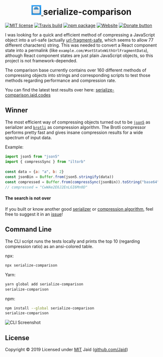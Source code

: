 <h1 align="center">
  <a href="https://serialize-comparison.jaid.codes">
  <img src="./config/icon.png" alt="Logo">
  </a>
  serialize-comparison
</h1>

[![MIT license](https://img.shields.io/badge/license-MIT-brightgreen.svg)](./license.txt)
[![Travis build](https://travis-ci.org/Jaid/serialize-comparison.svg)](https://travis-ci.org/Jaid/serialize-comparison)
[![npm package](https://img.shields.io/npm/v/serialize-comparison.svg)](https://www.npmjs.com/package/serialize-comparison)
[![Website](https://img.shields.io/badge/page-jaid.codes-blue.svg)](http://serialize-comparison.jaid.codes)
[![Donate button](https://img.shields.io/badge/donate-PayPal-ff0080.svg)](https://donate.jaid.codes)

I was looking for a quick and efficient method of compressing a JavaScript object into a url-safe (actually [url-fragment-safe](https://stackoverflow.com/a/2849800), which seems to allow 77 different characters) string. This was needed to convert a React component state into a permalink (like `example.com/#setStateWithUrlFragmentData`), although React component states are just plain JavaScript objects, so this project is not framework-depended.

The comparison base currently contains over 160 different methods of compressing objects into strings and corresponding scripts to test those methods regarding performance and compression rate.

You can find the latest test results over here: [serialize-comparison.jaid.codes](https://serialize-comparison.jaid.codes)

## Winner

The most efficient way of compressing objects turned out to be [`json5`](https://github.com/json5/json5) as serializer and [`brotli`](https://github.com/MayhemYDG/iltorb) as compression algorithm. The Brotli compressor performs pretty fast and gives insane compression results for a wide spectrum of input data.

Example:

```js
import json5 from "json5"
import { compressSync } from "iltorb"

const data = {a: "a", b: 2}
const jsonBin = Buffer.from(json5.stringify(data))
const compressed = Buffer.from(compressSync(jsonBin)).toString("base64")
// compressed = "CwWAe2E6J2EnLGI6Mn0D"
```

#### The search is not over

If you built or know another good [serializer](./src/formatters.js) or [compression algorithm](./src/compressors.js), feel free to suggest it in an [issue](https://github.com/Jaid/serialize-comparison/issues)!

## Command Line

The CLI script runs the tests locally and prints the top 10 (regarding compression ratio) as an ansi-colored table.

npx:
```bash
npx serialize-comparison
```

Yarn:
```bash
yarn global add serialize-comparison
serialize-comparison
```

npm:
```bash
npm install --global serialize-comparison
serialize-comparison
```

![CLI Screenshot](https://i.imgur.com/OczUpoo.png)

## License

Copyright © 2019
Licensed under [MIT](./license.txt)
Jaid ([github.com/Jaid](https://github.com/Jaid))